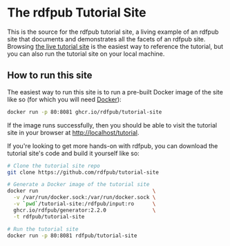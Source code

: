 # The rdfpub Tutorial Site

This is the source for the rdfpub tutorial site, a living example of an rdfpub
site that documents and demonstrates all the facets of an rdfpub site. Browsing
[the live tutorial site](https://rdf.pub/tutorial) is the easiest way to
reference the tutorial, but you can also run the tutorial site on your local
machine.

## How to run this site

The easiest way to run this site is to run a pre-built Docker image of the
site like so (for which you will need [Docker](https://www.docker.com)):

```bash
docker run -p 80:8081 ghcr.io/rdfpub/tutorial-site
```

If the image runs successfully, then you should be able to visit the tutorial
site in your browser at <http://localhost/tutorial>.

If you're looking to get more hands-on with rdfpub, you can download the
tutorial site's code and build it yourself like so:

```bash
# Clone the tutorial site repo
git clone https://github.com/rdfpub/tutorial-site

# Generate a Docker image of the tutorial site
docker run                                     \
  -v /var/run/docker.sock:/var/run/docker.sock \
  -v `pwd`/tutorial-site:/rdfpub/input:ro      \
  ghcr.io/rdfpub/generator:2.2.0               \
  -t rdfpub/tutorial-site

# Run the tutorial site
docker run -p 80:8081 rdfpub/tutorial-site
```

